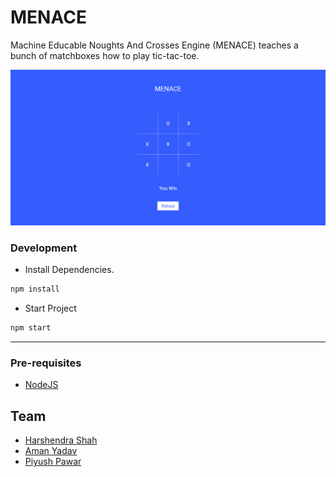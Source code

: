 # MENACE

Machine Educable Noughts And Crosses Engine (MENACE) teaches a bunch of matchboxes how to play tic-tac-toe.

![Screenshot](./ss.png)

### Development

- Install Dependencies.

```sh
npm install
```

- Start Project

```sh
npm start
```

---

### Pre-requisites

- [NodeJS](https://nodejs.org)

## Team

- [Harshendra Shah](https://github.com/harshendrashah)
- [Aman Yadav](https://github.com/amany9000)
- [Piyush Pawar](https://github.com/PiyushPawar17)
